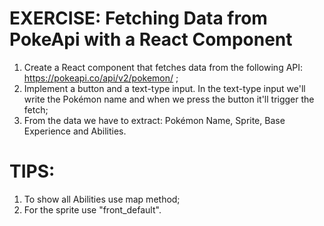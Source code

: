 # EXERCISE: Fetching Data from PokeApi with a React Component

1. Create a React component that fetches data from the following API: https://pokeapi.co/api/v2/pokemon/ ;
2. Implement a button and a text-type input. In the text-type input we'll write the Pokémon name and when we press the button it'll trigger the fetch;
3. From the data we have to extract: Pokémon Name, Sprite, Base Experience and Abilities.

# TIPS:
1. To show all Abilities use map method;
2. For the sprite use "front_default".
